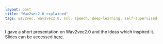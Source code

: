 ```yaml
---
layout: post
title: "Wav2vec2.0 explained"
tags: wav2vec, wav2vec2.0, ssl, speech, deep-learning, self-supervised-models, machine learning, acoustics, audio, fair
---
```


I gave a short presentation on Wav2vec2.0 and the ideas which inspired it. Slides can be accessed [here]({{site.url}}/assets/pdf/dap_wav2vec.pdf).